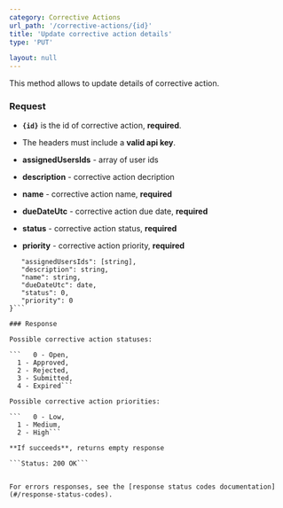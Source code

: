 ```yaml
---
category: Corrective Actions
url_path: '/corrective-actions/{id}'
title: 'Update corrective action details'
type: 'PUT'

layout: null
---
```


This method allows to update details of corrective action.

### Request

* **`{id}`** is the id of corrective action, **required**.
* The headers must include a **valid api key**.

* **assignedUsersIds** - array of user ids 
* **description** - corrective action decription
* **name** - corrective action name, **required**
* **dueDateUtc** - corrective action due date, **required**
* **status** - corrective action status, **required**
* **priority** - corrective action priority, **required**

```{
   "assignedUsersIds": [string],
   "description": string,
   "name": string,
   "dueDateUtc": date,
   "status": 0,
   "priority": 0
}```

### Response

Possible corrective action statuses:

```   0 - Open,
  1 - Approved,
  2 - Rejected,
  3 - Submitted,
  4 - Expired```

Possible corrective action priorities:

```   0 - Low,
  1 - Medium,
  2 - High```

**If succeeds**, returns empty response

```Status: 200 OK```


For errors responses, see the [response status codes documentation](#/response-status-codes).
